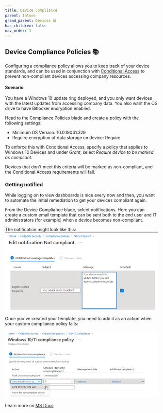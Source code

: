 ```yaml
---
title: Device Compliance
parent: Intune
grand_parent: Devices 💻
has_children: false
nav_order: 1
---
```


## Device Compliance Policies 📚

Configuring a compliance policy allows you to keep track of your device standards, and can be used in conjunction with [Conditional Access](ConditionalAccess.md) to prevent non-compliant devices accessing company resources.

#### Scenario

You have a Windows 10 update ring deployed, and you only want devices with the latest updates from accessing company data. You also want the OS drive to have Bitlocker encryption enabled.

Head to the Compliance Policies blade and create a policy with the following settings:

- Minimum OS Version: 10.0.19041.329
- Require encryption of data storage on device: Require

To enforce this with Conditional Access, specify a policy that applies to Windows 10 Devices and under *Grant*, select *Require device to be marked as compliant*.

Devices that don't meet this criteria will be marked as non-compliant, and the Conditional Access requirements will fail.

### Getting notified

While logging on to view dashboards is nice every now and then, you want to automate the initial remediation to get your devices compliant again.

From the Device Compliance blade, select notifications. Here you can create a custom email template that can be sent both to the end user and IT administrators (for example) when a device becomes non-compliant.

The notification might look like this:
![Compliance Notification](Images/CompliantNot.png)

Once you've created your template, you need to add it as an action when your custom compliance policy fails:

![Compliance Action](Images/Compliance.png)

Learn more on [MS Docs](https://docs.microsoft.com/en-us/mem/intune/protect/device-compliance-get-started)